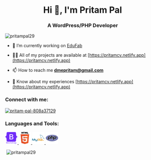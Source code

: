 <h1 align="center">Hi 👋, I'm Pritam Pal</h1>
<h3 align="center">A WordPress/PHP Developer</h3>

<p align="left"> <img src="https://komarev.com/ghpvc/?username=pritampal29&label=Profile%20views&color=0e75b6&style=flat" alt="pritampal29" /> </p>

- 🔭 I’m currently working on [EduFab](https://edifab.in)

- 👨‍💻 All of my projects are available at [https://pritamcv.netlify.app](https://pritamcv.netlify.app)

- 📫 How to reach me **dmepritam@gmail.com**

- 📄 Know about my experiences [https://pritamcv.netlify.app](https://pritamcv.netlify.app)

<h3 align="left">Connect with me:</h3>
<p align="left">
<a href="https://linkedin.com/in/pritam-pal-808a37129" target="blank"><img align="center" src="https://raw.githubusercontent.com/rahuldkjain/github-profile-readme-generator/master/src/images/icons/Social/linked-in-alt.svg" alt="pritam-pal-808a37129" height="30" width="40" /></a>
</p>

<h3 align="left">Languages and Tools:</h3>
<p align="left"> <a href="https://getbootstrap.com" target="_blank" rel="noreferrer"> <img src="https://raw.githubusercontent.com/devicons/devicon/master/icons/bootstrap/bootstrap-plain-wordmark.svg" alt="bootstrap" width="40" height="40"/> </a> <a href="https://www.w3.org/html/" target="_blank" rel="noreferrer"> <img src="https://raw.githubusercontent.com/devicons/devicon/master/icons/html5/html5-original-wordmark.svg" alt="html5" width="40" height="40"/> </a> <a href="https://www.mysql.com/" target="_blank" rel="noreferrer"> <img src="https://raw.githubusercontent.com/devicons/devicon/master/icons/mysql/mysql-original-wordmark.svg" alt="mysql" width="40" height="40"/> </a> <a href="https://www.php.net" target="_blank" rel="noreferrer"> <img src="https://raw.githubusercontent.com/devicons/devicon/master/icons/php/php-original.svg" alt="php" width="40" height="40"/> </a> </p>

<p>&nbsp;<img align="center" src="https://github-readme-stats.vercel.app/api?username=pritampal29&show_icons=true&locale=en" alt="pritampal29" /></p>
